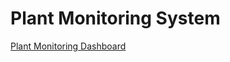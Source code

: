 # Plant Monitoring System

[Plant Monitoring Dashboard](https://plant-monitoring-dashboard.onrender.com/)
